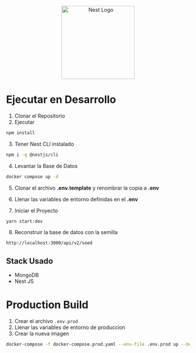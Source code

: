 <p align="center">
  <a href="http://nestjs.com/" target="blank"><img src="https://nestjs.com/img/logo-small.svg" width="200" alt="Nest Logo" /></a>
</p>

# Ejecutar en Desarrollo
1. Clonar el Repositorio
2. Ejecutar
``` bash
npm install
```
3. Tener Nest CLI instalado
```bash
npm i -g @nestjs/cli
```


4. Levantar la Base de Datos
```bash
docker compose up -d
```

5. Clonar el archivo __.env.template__ y renombrar la copia a __.env__

6. Llenar las variables de entorno definidas en el __.env__

7. Iniciar el Proyecto
```bash
yarn start:dev
```

8. Reconstruir la base de datos con la semilla
```http
http://localhost:3000/api/v2/seed
```

## Stack Usado
* MongoDB
* Nest JS

# Production Build
1. Crear el archivo ```.env.prod```
2. Llenar las variables de entorno de produccion
3. Crear la nueva imagen
```bash
docker-compose -f docker-compose.prod.yaml --env-file .env.prod up --build
```